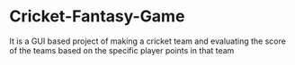 # Cricket-Fantasy-Game
It is a GUI based project of making a cricket team and evaluating the score of the teams based on the specific player points in that team
